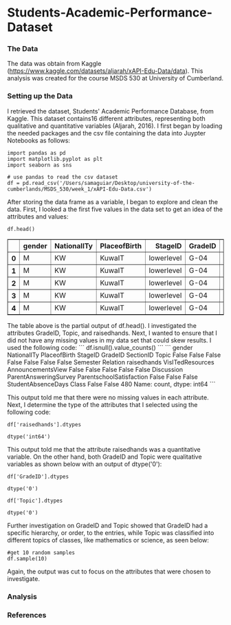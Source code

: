 # Students-Academic-Performance-Dataset

### The Data
The data was obtain from Kaggle (https://www.kaggle.com/datasets/aljarah/xAPI-Edu-Data/data). This analysis was created for the course MSDS 530 at University of Cumberland.

### Setting up the Data
I retrieved the dataset, Students' Academic Performance Database, from Kaggle. This dataset contains16 different attributes, representing both qualitative and quantitative variables (Aljarah, 2016). 
I first began by loading the needed packages and the csv file containing the data  into Juypter Notebooks as follows: 
```
import pandas as pd
import matplotlib.pyplot as plt
import seaborn as sns
```
```
# use pandas to read the csv dataset
df = pd.read_csv('/Users/samaguiar/Desktop/university-of-the-cumberlands/MSDS_530/week_1/xAPI-Edu-Data.csv')
```
After storing the data frame as a variable, I began to explore and clean the data. First, I looked a the first five values in the data set to get an idea of the attributes and values:
```
df.head()
```
<div>
<style scoped>
    .dataframe tbody tr th:only-of-type {
        vertical-align: middle;
    }

    .dataframe tbody tr th {
        vertical-align: top;
    }

    .dataframe thead th {
        text-align: right;
    }
</style>
<table border="1" class="dataframe">
  <thead>
    <tr style="text-align: right;">
      <th></th>
      <th>gender</th>
      <th>NationalITy</th>
      <th>PlaceofBirth</th>
      <th>StageID</th>
      <th>GradeID</th>
      <th>SectionID</th>
      <th>Topic</th>
      <th>Semester</th>
      <th>Relation</th>
      <th>raisedhands</th>
      <th>VisITedResources</th>
      <th>AnnouncementsView</th>
      <th>Discussion</th>
      <th>ParentAnsweringSurvey</th>
      <th>ParentschoolSatisfaction</th>
      <th>StudentAbsenceDays</th>
      <th>Class</th>
    </tr>
  </thead>
  <tbody>
    <tr>
      <th>0</th>
      <td>M</td>
      <td>KW</td>
      <td>KuwaIT</td>
      <td>lowerlevel</td>
      <td>G-04</td>
      <td>A</td>
      <td>IT</td>
      <td>F</td>
      <td>Father</td>
      <td>15</td>
      <td>16</td>
      <td>2</td>
      <td>20</td>
      <td>Yes</td>
      <td>Good</td>
      <td>Under-7</td>
      <td>M</td>
    </tr>
    <tr>
      <th>1</th>
      <td>M</td>
      <td>KW</td>
      <td>KuwaIT</td>
      <td>lowerlevel</td>
      <td>G-04</td>
      <td>A</td>
      <td>IT</td>
      <td>F</td>
      <td>Father</td>
      <td>20</td>
      <td>20</td>
      <td>3</td>
      <td>25</td>
      <td>Yes</td>
      <td>Good</td>
      <td>Under-7</td>
      <td>M</td>
    </tr>
    <tr>
      <th>2</th>
      <td>M</td>
      <td>KW</td>
      <td>KuwaIT</td>
      <td>lowerlevel</td>
      <td>G-04</td>
      <td>A</td>
      <td>IT</td>
      <td>F</td>
      <td>Father</td>
      <td>10</td>
      <td>7</td>
      <td>0</td>
      <td>30</td>
      <td>No</td>
      <td>Bad</td>
      <td>Above-7</td>
      <td>L</td>
    </tr>
    <tr>
      <th>3</th>
      <td>M</td>
      <td>KW</td>
      <td>KuwaIT</td>
      <td>lowerlevel</td>
      <td>G-04</td>
      <td>A</td>
      <td>IT</td>
      <td>F</td>
      <td>Father</td>
      <td>30</td>
      <td>25</td>
      <td>5</td>
      <td>35</td>
      <td>No</td>
      <td>Bad</td>
      <td>Above-7</td>
      <td>L</td>
    </tr>
    <tr>
      <th>4</th>
      <td>M</td>
      <td>KW</td>
      <td>KuwaIT</td>
      <td>lowerlevel</td>
      <td>G-04</td>
      <td>A</td>
      <td>IT</td>
      <td>F</td>
      <td>Father</td>
      <td>40</td>
      <td>50</td>
      <td>12</td>
      <td>50</td>
      <td>No</td>
      <td>Bad</td>
      <td>Above-7</td>
      <td>M</td>
    </tr>
  </tbody>
</table>
</div>
The table above is the partial output of df.head(). I investigated the attributes GradeID, Topic, and raisedhands. 
Next, I wanted to ensure that I did not have any missing values in my data set that could skew results. I used the following code:
```
df.isnull().value_counts()
```
```
gender  NationalITy  PlaceofBirth  StageID  GradeID  SectionID  Topic 
False   False        False         False    False    False      False  
Semester  Relation  raisedhands  VisITedResources  AnnouncementsView  
False       False     False        False             False              
Discussion  ParentAnsweringSurvey  ParentschoolSatisfaction  
False              False                     False
StudentAbsenceDays  Class
False               False         
480
Name: count, dtype: int64
```

This output told me that there were no missing values in each attribute. Next, I determine the type of the attributes that I selected using the following code: 
```
df['raisedhands'].dtypes
```
```
dtype('int64')
```
This output told me that the attribute raisedhands was a quantitative variable. On the other hand, both GradeID and Topic were qualitative variables as shown below with an output of dtype('0'):
```
df['GradeID'].dtypes
```
```
dtype('0')
```
```
df['Topic'].dtypes
```
```
dtype('0')
```
Further investigation on GradeID and Topic showed that GradeID had a specific hierarchy, or order, to the entries, while Topic was classified into different topics of classes, like mathematics or science, as seen below:
```
#get 10 random samples
df.sample(10)
```
Again, the output was cut to focus on the attributes that were chosen to investigate.

### Analysis

### References
